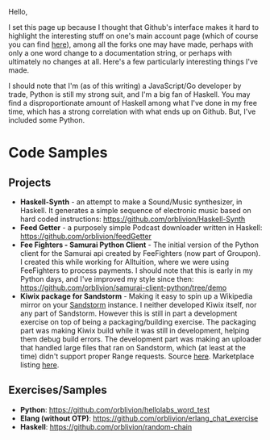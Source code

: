 Hello,

I set this page up because I thought that Github's interface makes it hard to highlight the interesting stuff on one's main account page (which of course you can find [here](https://github.com/orblivion/)), among all the forks one may have made, perhaps with only a one word change to a documentation string, or perhaps with ultimately no changes at all. Here's a few particularly interesting things I've made.

I should note that I'm (as of this writing) a JavaScript/Go developer by trade, Python is still my strong suit, and I'm a big fan of Haskell. You may find a disproportionate amount of Haskell among what I've done in my free time, which has a strong correlation with what ends up on Github. But, I've included some Python.

# Code Samples

## Projects
* **Haskell-Synth** - an attempt to make a Sound/Music synthesizer, in Haskell. It generates a simple sequence of electronic music based on hard coded instructions: https://github.com/orblivion/Haskell-Synth
* **Feed Getter** - a purposely simple Podcast downloader written in Haskell: https://github.com/orblivion/feedGetter
* **Fee Fighters - Samurai Python Client** - The initial version of the Python client for the Samurai api created by FeeFighters (now part of Groupon). I created this while working for Alltuition, where we were using FeeFighters to process payments. I should note that this is early in my Python days, and I've improved my style since then: https://github.com/orblivion/samurai-client-python/tree/demo
* **Kiwix package for Sandstorm** - Making it easy to spin up a Wikipedia mirror on your [Sandstorm](sandstorm.io) instance. I neither developed Kiwix itself, nor any part of Sandstorm. However this is still in part a development exercise on top of being a packaging/building exercise. The packaging part was making Kiwix build while it was still in development, helping them debug build errors. The development part was making an uploader that handled large files that ran on Sandstorm, which (at least at the time) didn't support proper Range requests. Source [here](https://github.com/orblivion/KiwixSandstorm). Marketplace listing [here](https://apps.sandstorm.io/app/5uh349d0kky2zp5whrh2znahn27gwha876xze3864n0fu9e5220h).

## Exercises/Samples
  * **Python**: https://github.com/orblivion/hellolabs_word_test
  * **Elang (without OTP)**: https://github.com/orblivion/erlang_chat_exercise
  * **Haskell**: https://github.com/orblivion/random-chain
